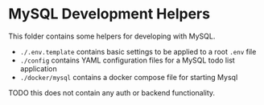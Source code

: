 # MySQL Development Helpers

This folder contains some helpers for developing with MySQL.

- `./.env.template` contains basic settings to be applied to a root `.env` file
- `./config` contains YAML configuration files for a MySQL todo list application
- `./docker/mysql` contains a docker compose file for starting Mysql

TODO this does not contain any auth or backend functionality.
